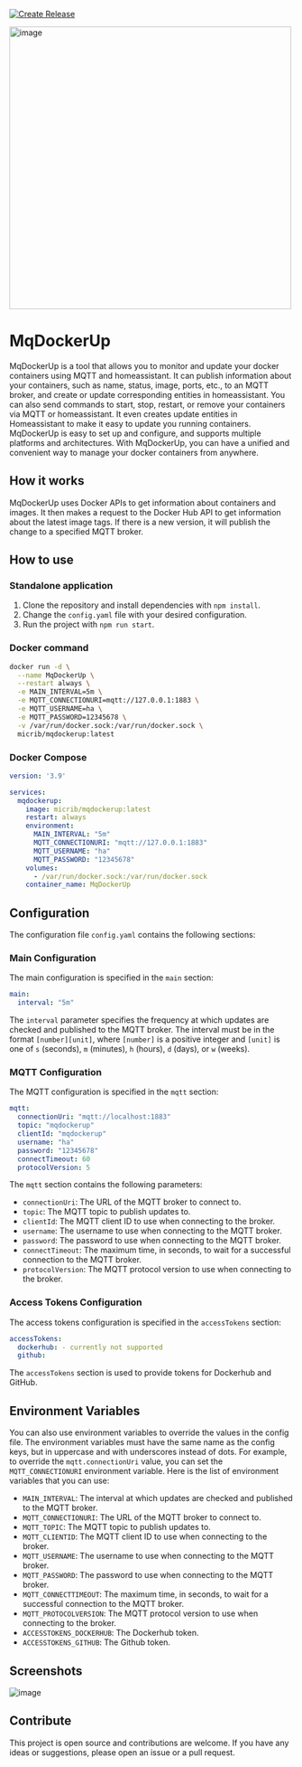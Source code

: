 [![Create Release](https://github.com/MichelFR/MqDockerUp/actions/workflows/release-checker.yml/badge.svg?branch=main)](https://github.com/MichelFR/MqDockerUp/actions/workflows/release-checker.yml)

<img width="500" alt="image" src="https://user-images.githubusercontent.com/7061122/221386530-d5168c26-8ead-4418-9ab4-84ad6ff91ba9.png">


# MqDockerUp

MqDockerUp is a tool that allows you to monitor and update your docker containers using MQTT and homeassistant. It can publish information about your containers, such as name, status, image, ports, etc., to an MQTT broker, and create or update corresponding entities in homeassistant. You can also send commands to start, stop, restart, or remove your containers via MQTT or homeassistant. It even creates update entities in Homeassistant to make it easy to update you running containers. MqDockerUp is easy to set up and configure, and supports multiple platforms and architectures. With MqDockerUp, you can have a unified and convenient way to manage your docker containers from anywhere.

## How it works

MqDockerUp uses Docker APIs to get information about containers and images. It then makes a request to the Docker Hub API to get information about the latest image tags. If there is a new version, it will publish the change to a specified MQTT broker.

## How to use

### Standalone application

1. Clone the repository and install dependencies with `npm install`.
2. Change the `config.yaml` file with your desired configuration.
3. Run the project with `npm run start`.

### Docker command

```bash
docker run -d \
  --name MqDockerUp \
  --restart always \
  -e MAIN_INTERVAL=5m \
  -e MQTT_CONNECTIONURI=mqtt://127.0.0.1:1883 \
  -e MQTT_USERNAME=ha \
  -e MQTT_PASSWORD=12345678 \
  -v /var/run/docker.sock:/var/run/docker.sock \
  micrib/mqdockerup:latest
```


### Docker Compose
```yaml
version: '3.9'

services:
  mqdockerup:
    image: micrib/mqdockerup:latest
    restart: always
    environment:
      MAIN_INTERVAL: "5m"
      MQTT_CONNECTIONURI: "mqtt://127.0.0.1:1883"
      MQTT_USERNAME: "ha"
      MQTT_PASSWORD: "12345678"
    volumes:
      - /var/run/docker.sock:/var/run/docker.sock
    container_name: MqDockerUp
```

## Configuration

The configuration file `config.yaml` contains the following sections:

### Main Configuration
The main configuration is specified in the `main` section:
```yaml
main:
  interval: "5m"
```
The `interval` parameter specifies the frequency at which updates are checked and published to the MQTT broker. The interval must be in the format `[number][unit]`, where `[number]` is a positive integer and `[unit]` is one of `s` (seconds), `m` (minutes), `h` (hours), `d` (days), or `w` (weeks).

### MQTT Configuration
The MQTT configuration is specified in the `mqtt` section:
```yaml
mqtt:
  connectionUri: "mqtt://localhost:1883"
  topic: "mqdockerup"
  clientId: "mqdockerup"
  username: "ha"
  password: "12345678"
  connectTimeout: 60
  protocolVersion: 5
```
The `mqtt` section contains the following parameters:

- `connectionUri`: The URL of the MQTT broker to connect to.
- `topic`: The MQTT topic to publish updates to.
- `clientId`: The MQTT client ID to use when connecting to the broker.
- `username`: The username to use when connecting to the MQTT broker.
- `password`: The password to use when connecting to the MQTT broker.
- `connectTimeout`: The maximum time, in seconds, to wait for a successful connection to the MQTT broker.
- `protocolVersion`: The MQTT protocol version to use when connecting to the broker.

### Access Tokens Configuration
The access tokens configuration is specified in the `accessTokens` section:
```yaml
accessTokens:
  dockerhub: - currently not supported
  github:
```
The `accessTokens` section is used to provide tokens for Dockerhub and GitHub.


## Environment Variables

You can also use environment variables to override the values in the config file. The environment variables must have the same name as the config keys, but in uppercase and with underscores instead of dots. For example, to override the `mqtt.connectionUri` value, you can set the `MQTT_CONNECTIONURI` environment variable. Here is the list of environment variables that you can use:

- `MAIN_INTERVAL`: The interval at which updates are checked and published to the MQTT broker.
- `MQTT_CONNECTIONURI`: The URL of the MQTT broker to connect to.
- `MQTT_TOPIC`: The MQTT topic to publish updates to.
- `MQTT_CLIENTID`: The MQTT client ID to use when connecting to the broker.
- `MQTT_USERNAME`: The username to use when connecting to the MQTT broker.
- `MQTT_PASSWORD`: The password to use when connecting to the MQTT broker.
- `MQTT_CONNECTTIMEOUT`: The maximum time, in seconds, to wait for a successful connection to the MQTT broker.
- `MQTT_PROTOCOLVERSION`: The MQTT protocol version to use when connecting to the broker.
- `ACCESSTOKENS_DOCKERHUB`: The Dockerhub token.
- `ACCESSTOKENS_GITHUB`: The Github token.

## Screenshots
![image](https://user-images.githubusercontent.com/7061122/218336295-a040936a-20f3-48da-8835-d9c6746fc8f6.png)




## Contribute

This project is open source and contributions are welcome. If you have any ideas or suggestions, please open an issue or a pull request.
